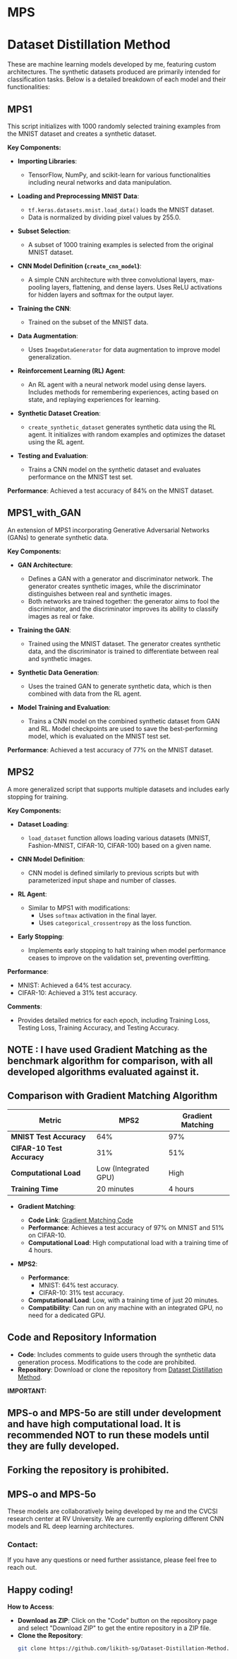 # MPS
# Dataset Distillation Method
These are machine learning models developed by me, featuring custom architectures. The synthetic datasets produced are primarily intended for classification tasks. Below is a detailed breakdown of each model and their functionalities:

## **MPS1**
This script initializes with 1000 randomly selected training examples from the MNIST dataset and creates a synthetic dataset.

**Key Components:**
- **Importing Libraries**:
  - TensorFlow, NumPy, and scikit-learn for various functionalities including neural networks and data manipulation.

- **Loading and Preprocessing MNIST Data**:
  - `tf.keras.datasets.mnist.load_data()` loads the MNIST dataset.
  - Data is normalized by dividing pixel values by 255.0.

- **Subset Selection**:
  - A subset of 1000 training examples is selected from the original MNIST dataset.

- **CNN Model Definition (`create_cnn_model`)**:
  - A simple CNN architecture with three convolutional layers, max-pooling layers, flattening, and dense layers. Uses ReLU activations for hidden layers and softmax for the output layer.

- **Training the CNN**:
  - Trained on the subset of the MNIST data.

- **Data Augmentation**:
  - Uses `ImageDataGenerator` for data augmentation to improve model generalization.

- **Reinforcement Learning (RL) Agent**:
  - An RL agent with a neural network model using dense layers. Includes methods for remembering experiences, acting based on state, and replaying experiences for learning.

- **Synthetic Dataset Creation**:
  - `create_synthetic_dataset` generates synthetic data using the RL agent. It initializes with random examples and optimizes the dataset using the RL agent.

- **Testing and Evaluation**:
  - Trains a CNN model on the synthetic dataset and evaluates performance on the MNIST test set.

**Performance**: Achieved a test accuracy of 84% on the MNIST dataset.

## **MPS1_with_GAN**
An extension of MPS1 incorporating Generative Adversarial Networks (GANs) to generate synthetic data.

**Key Components:**
- **GAN Architecture**:
  - Defines a GAN with a generator and discriminator network. The generator creates synthetic images, while the discriminator distinguishes between real and synthetic images.
  - Both networks are trained together: the generator aims to fool the discriminator, and the discriminator improves its ability to classify images as real or fake.

- **Training the GAN**:
  - Trained using the MNIST dataset. The generator creates synthetic data, and the discriminator is trained to differentiate between real and synthetic images.

- **Synthetic Data Generation**:
  - Uses the trained GAN to generate synthetic data, which is then combined with data from the RL agent.

- **Model Training and Evaluation**:
  - Trains a CNN model on the combined synthetic dataset from GAN and RL. Model checkpoints are used to save the best-performing model, which is evaluated on the MNIST test set.

**Performance**: Achieved a test accuracy of 77% on the MNIST dataset.

## **MPS2**
A more generalized script that supports multiple datasets and includes early stopping for training.

**Key Components:**
- **Dataset Loading**:
  - `load_dataset` function allows loading various datasets (MNIST, Fashion-MNIST, CIFAR-10, CIFAR-100) based on a given name.

- **CNN Model Definition**:
  - CNN model is defined similarly to previous scripts but with parameterized input shape and number of classes.

- **RL Agent**:
  - Similar to MPS1 with modifications:
    - Uses `softmax` activation in the final layer.
    - Uses `categorical_crossentropy` as the loss function.

- **Early Stopping**:
  - Implements early stopping to halt training when model performance ceases to improve on the validation set, preventing overfitting.

**Performance**:
  - MNIST: Achieved a 64% test accuracy.
  - CIFAR-10: Achieved a 31% test accuracy.

**Comments**:
  - Provides detailed metrics for each epoch, including Training Loss, Testing Loss, Training Accuracy, and Testing Accuracy.

## NOTE : I have used Gradient Matching as the benchmark algorithm for comparison, with all developed algorithms evaluated against it.

## **Comparison with Gradient Matching Algorithm**

| **Metric**          | **MPS2**                              | **Gradient Matching**                     |
|---------------------|---------------------------------------|-------------------------------------------|
| **MNIST Test Accuracy**  | 64%                                   | 97%                                       |
| **CIFAR-10 Test Accuracy** | 31%                                   | 51%                                       |
| **Computational Load**    | Low (Integrated GPU)                  | High                                      |
| **Training Time**         | 20 minutes                            | 4 hours                                   |

- **Gradient Matching**:
  - **Code Link**: [Gradient Matching Code](https://github.com/likith-sg/Gradient-Matching)
  - **Performance**: Achieves a test accuracy of 97% on MNIST and 51% on CIFAR-10.
  - **Computational Load**: High computational load with a training time of 4 hours.

- **MPS2**:
  - **Performance**:
    - MNIST: 64% test accuracy.
    - CIFAR-10: 31% test accuracy.
  - **Computational Load**: Low, with a training time of just 20 minutes.
  - **Compatibility**: Can run on any machine with an integrated GPU, no need for a dedicated GPU.

## **Code and Repository Information**
- **Code**: Includes comments to guide users through the synthetic data generation process. Modifications to the code are prohibited.
- **Repository**: Download or clone the repository from [Dataset Distillation Method](https://github.com/likith-sg/Dataset-Distillation-Method.git).

**IMPORTANT:**

## MPS-o and MPS-5o are still under development and have high computational load. It is recommended NOT to run these models until they are fully developed. 

## **Forking the repository is prohibited.**

## **MPS-o and MPS-5o**
These models are collaboratively being developed by me and the CVCSI research center at RV University. We are currently exploring different CNN models and RL deep learning architectures.

### **Contact**:
If you have any questions or need further assistance, please feel free to reach out.

## Happy coding!

**How to Access**:
- **Download as ZIP**: Click on the "Code" button on the repository page and select "Download ZIP" to get the entire repository in a ZIP file.
- **Clone the Repository**:
  ```bash
  git clone https://github.com/likith-sg/Dataset-Distillation-Method.git
